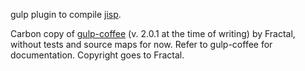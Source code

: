 gulp plugin to compile [jisp](https://github.com/Mitranim/jisp).

Carbon copy of [gulp-coffee](https://github.com/wearefractal/gulp-coffee) (v. 2.0.1 at the time of writing) by Fractal, without tests and source maps for now. Refer to gulp-coffee for documentation. Copyright goes to Fractal.
